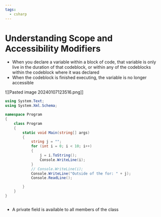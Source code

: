 ```yaml
---
tags:
  - csharp
---
```

# Understanding Scope and Accessibility Modifiers

* When you declare a variable within a block of code, that variable is only live in the duration of that codeblock, or within any of the codeblocks within the codeblock where it was declared
* When the codeblock is finished executing, the variable is no longer accessible

![[Pasted image 20240107123516.png]]
```c#
using System.Text;
using System.Xml.Schema;

namespace Program
{
    class Program
    {
        static void Main(string[] args)
        {
            string j = "";
            for (int i = 0; i < 10; i++)
            {
                j = i.ToString();
                Console.WriteLine(i);
            }
            // Console.WriteLine(i);
            Console.WriteLine("Outside of the for: " + j);
            Console.ReadLine();

        }
    }
}



```


* A private field is available to all members of the class


